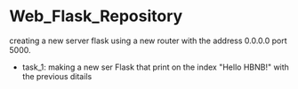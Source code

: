 # Web_Flask_Repository

creating a new server flask using a new router with the address 0.0.0.0 port 5000.

- task_1: making a new ser Flask that print on the index "Hello HBNB!" with the previous ditails

